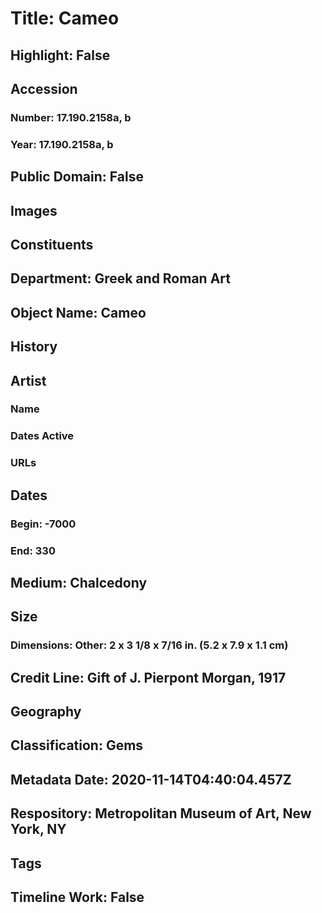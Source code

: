 # Title: Cameo
## Highlight: False
## Accession
### Number: 17.190.2158a, b
### Year: 17.190.2158a, b
## Public Domain: False
## Images
## Constituents
## Department: Greek and Roman Art
## Object Name: Cameo
## History
## Artist
### Name
### Dates Active
### URLs
## Dates
### Begin: -7000
### End: 330
## Medium: Chalcedony
## Size
### Dimensions: Other: 2 x 3 1/8 x 7/16 in. (5.2 x 7.9 x 1.1 cm)
## Credit Line: Gift of J. Pierpont Morgan, 1917
## Geography
## Classification: Gems
## Metadata Date: 2020-11-14T04:40:04.457Z
## Respository: Metropolitan Museum of Art, New York, NY
## Tags
## Timeline Work: False